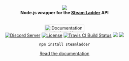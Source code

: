 <div align="center">
  <img src="https://i.imgur.com/LY3adQk.png"><br>
  <b>Node.js wrapper for the <a href="https://steamladder.com/">Steam Ladder</a> API</b>
  <br><br>
  <p>
    <a href="https://netlify.com/"><img src="https://i.imgur.com/oJjg6fA.png" alt="Documentation deployed by Netlify" width="128" height="24"></a>
    <br>
        <a href="https://discord.gg/PwWJRsc" target="_blank"><img src="https://img.shields.io/badge/dynamic/json.svg?style=flat-square&label=chat%20on%20Discord&colorB=7289DA&url=https%3A%2F%2Fdiscordapp.com%2Fapi%2Fservers%2F445203868624748555%2Fembed.json&query=%24.members.length&suffix=%20online&logo=discord" alt="Discord Server"/></a>
        <a href="https://github.com/SwitchbladeBot/steamladder/blob/master/LICENSE" target="_blank"><img src="https://img.shields.io/github/license/SwitchbladeBot/steamladder.js.svg?style=flat-square" alt="License"/></a>
        <a href="https://travis-ci.org/SwitchbladeBot/steamladder.js" target="_blank"><img src="https://img.shields.io/travis/SwitchbladeBot/steamladder.js.svg?style=flat-square&logo=travis" alt="Travis CI Build Status"/></a>
        <a title="Dependencies" target="_blank" href="https://david-dm.org/SwitchbladeBot/steamladder.js/"><img src="https://david-dm.org/SwitchbladeBot/steamladder.js/status.svg?style=flat-square"></a>
    <a href="https://npmjs.com/package/steamladder"><img src="https://img.shields.io/npm/v/steamladder.svg?style=flat-square"/></a>
  </p>
  
  `npm install steamladder`
  
  <a href="http://steamladder.switchblade.xyz/">Read the documentation</a>
</div>
